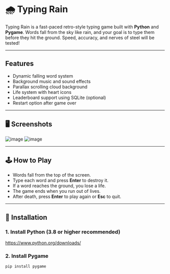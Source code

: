 # 🌧️ Typing Rain

Typing Rain is a fast-paced retro-style typing game built with **Python** and **Pygame**. Words fall from the sky like rain, and your goal is to type them before they hit the ground. Speed, accuracy, and nerves of steel will be tested!

---

## Features

- Dynamic falling word system
- Background music and sound effects
- Parallax scrolling cloud background
- Life system with heart icons
- Leaderboard support using SQLite (optional)
- Restart option after game over

---

## 🖥️ Screenshots
![image](https://github.com/user-attachments/assets/df96ea25-88bd-4e27-9849-9e6c7c00ada5)
![image](https://github.com/user-attachments/assets/7868e6f6-8694-43a1-8027-a05b0f2dc955)

---

## 🕹️ How to Play

- Words fall from the top of the screen.
- Type each word and press **Enter** to destroy it.
- If a word reaches the ground, you lose a life.
- The game ends when you run out of lives.
- After death, press **Enter** to play again or **Esc** to quit.

---

## 🚀 Installation

### 1. Install Python (3.8 or higher recommended)  
https://www.python.org/downloads/

### 2. Install Pygame  
```bash
pip install pygame
